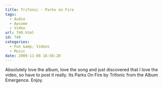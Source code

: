 ```yaml
---
title: Trifonic - Parks on Fire
tags:
  - Audio
  - Awsome
  - Video
url: 740.html
id: 740
categories:
  - Fun &amp; Videos
  - Music
date: 2009-11-08 16:56:20
---
```


Absolutely love the album, love the song and just discovered that I love the video, so have to post it really. Its Parks On Fire by Trifonic from the Album Emergence. Enjoy.
<!-- more -->
<object width="720" height="426"><param name="movie" value="https://www.youtube.com/v/P4R1nl_UbSk&hl=en&fs=1&"></param><param name="allowFullScreen" value="true"></param><param name="allowscriptaccess" value="always"></param><embed src="https://www.youtube.com/v/P4R1nl_UbSk&hl=en&fs=1&" type="application/x-shockwave-flash" allowscriptaccess="always" allowfullscreen="true" width="720" height="426"></embed></object>